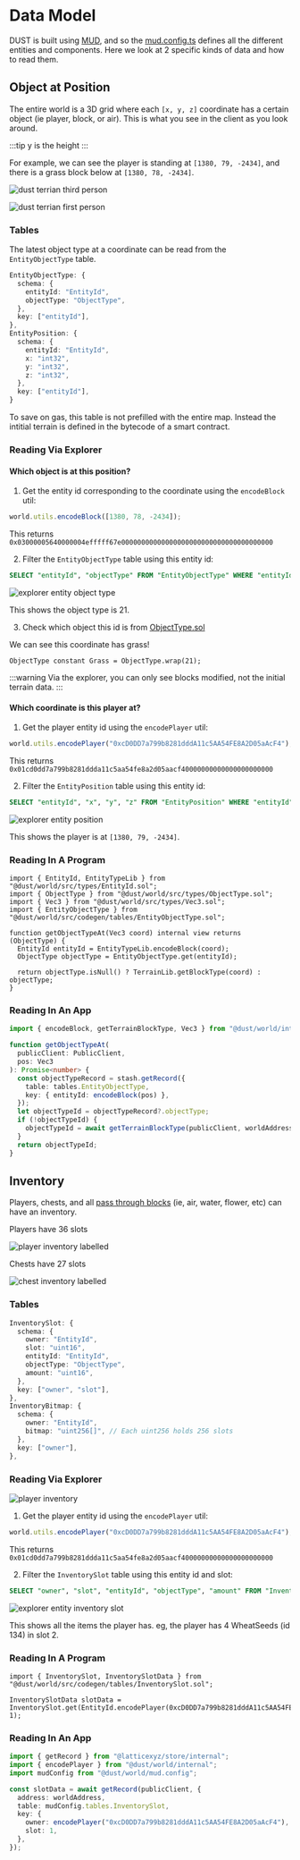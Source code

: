 # Data Model

DUST is built using [MUD](https://mud.dev/), and so the [mud.config.ts](https://github.com/dustproject/dust/blob/main/packages/world/mud.config.ts) defines all the different entities and components. Here we look at 2 specific kinds of data and how to read them.

## Object at Position

The entire world is a 3D grid where each `[x, y, z]` coordinate has a certain object (ie player, block, or air). This is what you see in the client as you look around.

:::tip
y is the height
:::

For example, we can see the player is standing at `[1380, 79, -2434]`, and there is a grass block below at `[1380, 78, -2434]`.

![dust terrian third person](/dust-terrain-third-person.png)

![dust terrian first person](/dust-terrain-first-person.png)

### Tables

The latest object type at a coordinate can be read from the `EntityObjectType` table.

```typescript
EntityObjectType: {
  schema: {
    entityId: "EntityId",
    objectType: "ObjectType",
  },
  key: ["entityId"],
},
EntityPosition: {
  schema: {
    entityId: "EntityId",
    x: "int32",
    y: "int32",
    z: "int32",
  },
  key: ["entityId"],
}
```

To save on gas, this table is not prefilled with the entire map. Instead the intitial terrain is defined in the bytecode of a smart contract.

### Reading Via Explorer

#### Which object is at this position?

1. Get the entity id corresponding to the coordinate using the `encodeBlock` util:

```typescript
world.utils.encodeBlock([1380, 78, -2434]);
```

This returns `0x03000005640000004efffff67e00000000000000000000000000000000000000`

2. Filter the `EntityObjectType` table using this entity id:

```sql
SELECT "entityId", "objectType" FROM "EntityObjectType" WHERE "entityId" = '0x03000005640000004efffff67e00000000000000000000000000000000000000';
```

![explorer entity object type](explorer-entity-object-type.png)

This shows the object type is 21.

3. Check which object this id is from [ObjectType.sol](https://github.com/dustproject/dust/blob/main/packages/world/src/types/ObjectType.sol)

We can see this coordinate has grass!

```solidity
ObjectType constant Grass = ObjectType.wrap(21);
```

:::warning
Via the explorer, you can only see blocks modified, not the initial terrain data.
:::

#### Which coordinate is this player at?

1. Get the player entity id using the `encodePlayer` util:

```typescript
world.utils.encodePlayer("0xcD0DD7a799b8281dddA11c5AA54FE8A2D05aAcF4");
```

This returns `0x01cd0dd7a799b8281ddda11c5aa54fe8a2d05aacf40000000000000000000000`

2. Filter the `EntityPosition` table using this entity id:

```sql
SELECT "entityId", "x", "y", "z" FROM "EntityPosition" WHERE "entityId" = '0x01cd0dd7a799b8281ddda11c5aa54fe8a2d05aacf40000000000000000000000';
```

![explorer entity position](explorer-entity-position.png)

This shows the player is at `[1380, 79, -2434]`.

### Reading In A Program

```solidity
import { EntityId, EntityTypeLib } from "@dust/world/src/types/EntityId.sol";
import { ObjectType } from "@dust/world/src/types/ObjectType.sol";
import { Vec3 } from "@dust/world/src/types/Vec3.sol";
import { EntityObjectType } from "@dust/world/src/codegen/tables/EntityObjectType.sol";

function getObjectTypeAt(Vec3 coord) internal view returns (ObjectType) {
  EntityId entityId = EntityTypeLib.encodeBlock(coord);
  ObjectType objectType = EntityObjectType.get(entityId);

  return objectType.isNull() ? TerrainLib.getBlockType(coord) : objectType;
}
```

### Reading In An App

```typescript
import { encodeBlock, getTerrainBlockType, Vec3 } from "@dust/world/internal";

function getObjectTypeAt(
  publicClient: PublicClient,
  pos: Vec3
): Promise<number> {
  const objectTypeRecord = stash.getRecord({
    table: tables.EntityObjectType,
    key: { entityId: encodeBlock(pos) },
  });
  let objectTypeId = objectTypeRecord?.objectType;
  if (!objectTypeId) {
    objectTypeId = await getTerrainBlockType(publicClient, worldAddress, pos);
  }
  return objectTypeId;
}
```

## Inventory

Players, chests, and all [pass through blocks](https://github.com/dustproject/dust/blob/main/packages/world/ts/objects.ts#L2033) (ie, air, water, flower, etc) can have an inventory.

Players have 36 slots

![player inventory labelled](player-inventory-labelled.png)

Chests have 27 slots

![chest inventory labelled](chest-inventory-labelled.png)

### Tables

```typescript
InventorySlot: {
  schema: {
    owner: "EntityId",
    slot: "uint16",
    entityId: "EntityId",
    objectType: "ObjectType",
    amount: "uint16",
  },
  key: ["owner", "slot"],
},
InventoryBitmap: {
  schema: {
    owner: "EntityId",
    bitmap: "uint256[]", // Each uint256 holds 256 slots
  },
  key: ["owner"],
},
```

### Reading Via Explorer

![player inventory](player-inventory.png)

1. Get the player entity id using the `encodePlayer` util:

```typescript
world.utils.encodePlayer("0xcD0DD7a799b8281dddA11c5AA54FE8A2D05aAcF4");
```

This returns `0x01cd0dd7a799b8281ddda11c5aa54fe8a2d05aacf40000000000000000000000`

2. Filter the `InventorySlot` table using this entity id and slot:

```sql
SELECT "owner", "slot", "entityId", "objectType", "amount" FROM "InventorySlot" WHERE "owner" = '0x01cd0dd7a799b8281ddda11c5aa54fe8a2d05aacf40000000000000000000000';
```

![explorer entity inventory slot](explorer-entity-inventory-slot.png)

This shows all the items the player has. eg, the player has 4 WheatSeeds (id 134) in slot 2.

### Reading In A Program

```solidity
import { InventorySlot, InventorySlotData } from "@dust/world/src/codegen/tables/InventorySlot.sol";

InventorySlotData slotData = InventorySlot.get(EntityId.encodePlayer(0xcD0DD7a799b8281dddA11c5AA54FE8A2D05aAcF4), 1);

```

### Reading In An App

```typescript
import { getRecord } from "@latticexyz/store/internal";
import { encodePlayer } from "@dust/world/internal";
import mudConfig from "@dust/world/mud.config";

const slotData = await getRecord(publicClient, {
  address: worldAddress,
  table: mudConfig.tables.InventorySlot,
  key: {
    owner: encodePlayer("0xcD0DD7a799b8281dddA11c5AA54FE8A2D05aAcF4"),
    slot: 1,
  },
});
```
